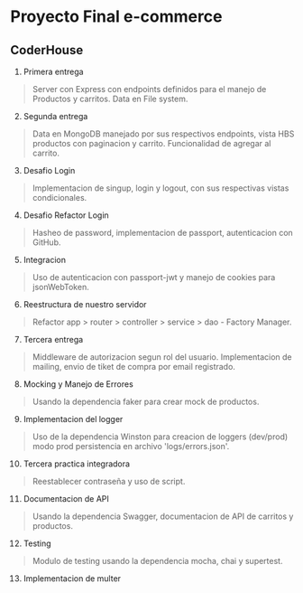 # Proyecto Final e-commerce

## CoderHouse

1. Primera entrega
> Server con Express con endpoints definidos para el manejo de Productos y carritos. Data en File system.

2. Segunda entrega
> Data en MongoDB manejado por sus respectivos endpoints, vista HBS productos con paginacion y carrito. Funcionalidad de agregar al carrito.

3. Desafio Login
> Implementacion de singup, login y logout, con sus respectivas vistas condicionales.

4. Desafio Refactor Login
> Hasheo de password, implementacion de passport, autenticacion con GitHub.

5. Integracion 
> Uso de autenticacion con passport-jwt y manejo de cookies para jsonWebToken.

6. Reestructura de nuestro servidor
> Refactor app > router > controller > service > dao - Factory Manager.

7. Tercera entrega
> Middleware de autorizacion segun rol del usuario. Implementacion de mailing, envio de tiket de compra por email registrado.

8. Mocking y Manejo de Errores
> Usando la dependencia faker para crear mock de productos.

9. Implementacion del logger
> Uso de la dependencia Winston para creacion de loggers (dev/prod) modo prod persistencia en archivo 'logs/errors.json'.

10. Tercera practica integradora
> Reestablecer contraseña y uso de script.

11. Documentacion de API
> Usando la dependencia Swagger, documentacion de API de carritos y productos.

12. Testing
> Modulo de testing usando la dependencia mocha, chai y supertest.

13. Implementacion de multer
